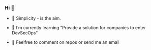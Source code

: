 ### Hi 👋

- 🌱  Simplicity - is the aim.

- 🤔  I’m currently learning "Provide a solution for companies to enter DevSecOps"

- 💬  Feelfree to comment on repos or send me an email

